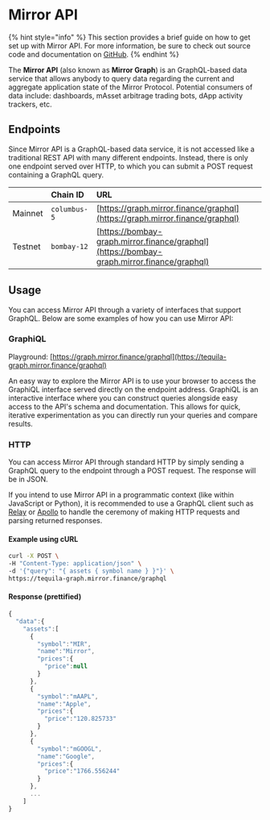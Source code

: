 # Mirror API

{% hint style="info" %}
This section provides a brief guide on how to get set up with Mirror API. For more information, be sure to check out source code and documentation on [GitHub](https://github.com/daodiseomirror/mirror-graph).
{% endhint %}

The **Mirror API** \(also known as **Mirror Graph**\) is an GraphQL-based data service that allows anybody to query data regarding the current and aggregate application state of the Mirror Protocol. Potential consumers of data include: dashboards, mAsset arbitrage trading bots, dApp activity trackers, etc.

## Endpoints

Since Mirror API is a GraphQL-based data service, it is not accessed like a traditional REST API with many different endpoints. Instead, there is only one endpoint served over HTTP, to which you can submit a POST request containing a GraphQL query.

|  | Chain ID | URL |
| :--- | :--- | :--- |
| Mainnet | `columbus-5` | [https://graph.mirror.finance/graphql](https://graph.mirror.finance/graphql) |
| Testnet | `bombay-12` | [https://bombay-graph.mirror.finance/graphql](https://bombay-graph.mirror.finance/graphql) |

## Usage

You can access Mirror API through a variety of interfaces that support GraphQL. Below are some examples of how you can use Mirror API:

### GraphiQL

Playground: [https://graph.mirror.finance/graphql](https://tequila-graph.mirror.finance/graphql)

An easy way to explore the Mirror API is to use your browser to access the GraphiQL interface served directly on the endpoint address. GraphiQL is an interactive interface where you can construct queries alongside easy access to the API's schema and documentation. This allows for quick, iterative experimentation as you can directly run your queries and compare results.

### HTTP

You can access Mirror API through standard HTTP by simply sending a GraphQL query to the endpoint through a POST request. The response will be in JSON.

If you intend to use Mirror API in a programmatic context \(like within JavaScript or Python\), it is recommended to use a GraphQL client such as [Relay](https://relay.dev/) or [Apollo](https://github.com/apollographql/apollo-client) to handle the ceremony of making HTTP requests and parsing returned responses.

#### Example using cURL

```bash
curl -X POST \
-H "Content-Type: application/json" \
-d '{"query": "{ assets { symbol name } }"}' \
https://tequila-graph.mirror.finance/graphql
```

#### Response \(prettified\)

```javascript
{
  "data":{
    "assets":[
      {
        "symbol":"MIR",
        "name":"Mirror",
        "prices":{
          "price":null
        }
      },
      {
        "symbol":"mAAPL",
        "name":"Apple",
        "prices":{
          "price":"120.825733"
        }
      },
      {
        "symbol":"mGOOGL",
        "name":"Google",
        "prices":{
          "price":"1766.556244"
        }
      },
      ...
    ]
}
```

